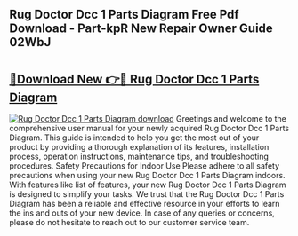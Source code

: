 ## Rug Doctor Dcc 1 Parts Diagram Free Pdf Download - Part-kpR New Repair Owner Guide 02WbJ

# <h2><a href="http://dfjus5.blite.top/?on=Rug+Doctor+Dcc+1+Parts+Diagram">🔗Download New 👉🔴 Rug Doctor Dcc 1 Parts Diagram</a></h2>

[![Rug Doctor Dcc 1 Parts Diagram download](https://i.imgur.com/lujVjoI.png)](http://dfjus5.blite.top/?on=Rug+Doctor+Dcc+1+Parts+Diagram)
Greetings and welcome to the comprehensive user manual for your newly acquired Rug Doctor Dcc 1 Parts Diagram. This guide is intended to help you get the most out of your product by providing a thorough explanation of its features, installation process, operation instructions, maintenance tips, and troubleshooting procedures. Safety Precautions for Indoor Use Please adhere to all safety precautions when using your new Rug Doctor Dcc 1 Parts Diagram indoors. With features like list of features, your new Rug Doctor Dcc 1 Parts Diagram is designed to simplify your tasks. We trust that the Rug Doctor Dcc 1 Parts Diagram has been a reliable and effective resource in your efforts to learn the ins and outs of your new device. In case of any queries or concerns, please do not hesitate to reach out to our customer service team.
